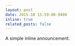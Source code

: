 ```yaml
---
layout: post
date: 2015-10 15:59:00-0400
inline: true
related_posts: false
---
```


A simple inline announcement.
